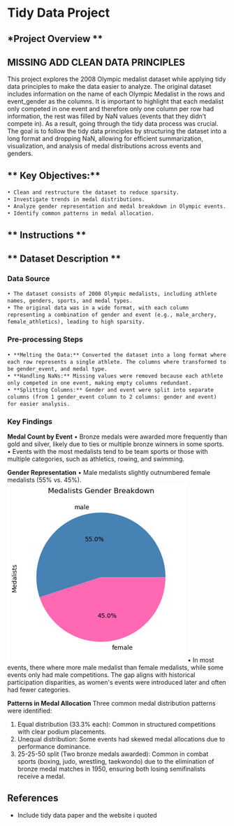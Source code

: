 # Tidy Data Project

## *Project Overview **
## MISSING ADD CLEAN DATA PRINCIPLES
This project explores the 2008 Olympic medalist dataset while applying tidy data principles to make the data easier to analyze. The original dataset includes information on the name of each Olympic Medalist in the rows and event_gender as the columns. It is important to highlight that each medalist only competed in one event and therefore only one column per row had information, the rest was filled by NaN values (events that they didn’t compete in). As a result, going through the tidy data process was crucial. The goal is to follow the tidy data principles by structuring the dataset into a long format and dropping NaN, allowing for efficient summarization, visualization, and analysis of medal distributions across events and genders.

## ** Key Objectives:**
    • Clean and restructure the dataset to reduce sparsity.
    • Investigate trends in medal distributions.
    • Analyze gender representation and medal breakdown in Olympic events.
    • Identify common patterns in medal allocation.

## ** Instructions **


## ** Dataset Description **
### **Data Source**   
    • The dataset consists of 2008 Olympic medalists, including athlete names, genders, sports, and medal types.
    • The original data was in a wide format, with each column representing a combination of gender and event (e.g., male_archery, female_athletics), leading to high sparsity.

### **Pre-processing Steps**
    • **Melting the Data:** Converted the dataset into a long format where each row represents a single athlete. The columns where transformed to be gender_event, and medal type.
    • **Handling NaNs:** Missing values were removed because each athlete only competed in one event, making empty columns redundant.
    • **Splitting Columns:** Gender and event were split into separate columns (from 1 gender_event column to 2 columns: gender and event) for easier analysis.

### **Key Findings**
**Medal Count by Event**
    • Bronze medals were awarded more frequently than gold and silver, likely due to ties or multiple bronze winners in some sports. 
    • Events with the most medalists tend to be team sports or those with multiple categories, such as athletics, rowing, and swimming.

**Gender Representation**
    • Male medalists slightly outnumbered female medalists (55% vs. 45%).
    ![alt text](image.png)
    • In most events, there where more male medalist than female medalists, while some events only had male competitions. The gap aligns with historical participation disparities, as women's events were introduced later and often had fewer categories.

**Patterns in Medal Allocation**
Three common medal distribution patterns were identified:
1.	Equal distribution (33.3% each): Common in structured competitions with clear podium placements.
2.	Unequal distribution: Some events had skewed medal allocations due to performance dominance.
3.	25-25-50 split (Two bronze medals awarded): Common in combat sports (boxing, judo, wrestling, taekwondo) due to the elimination of bronze medal matches in 1950, ensuring both losing semifinalists receive a medal.

## **References**
- Include tidy data paper and the website i quoted 

